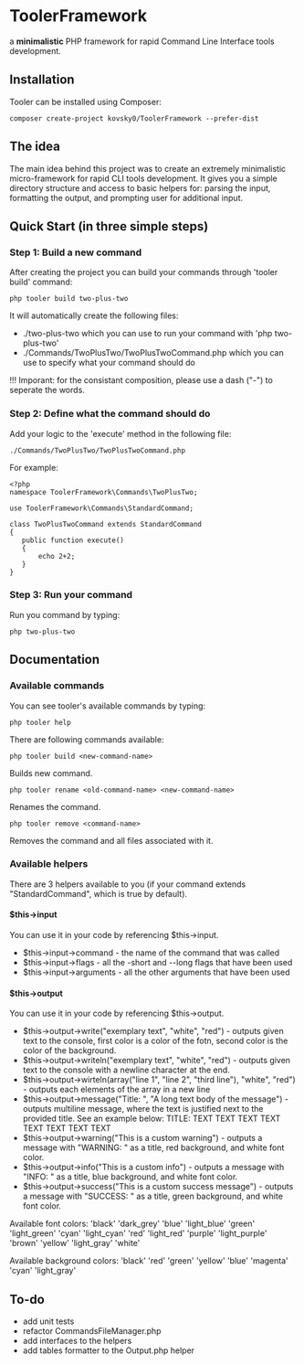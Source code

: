 # ToolerFramework
a **minimalistic** PHP framework for rapid Command Line Interface tools development.

## Installation
Tooler can be installed using Composer:

```
composer create-project kovsky0/ToolerFramework --prefer-dist
```
## The idea
The main idea behind this project was to create an extremely minimalistic micro-framework for rapid CLI tools development.
It gives you a simple directory structure and access to basic helpers for: parsing the input, formatting the output, and prompting user for additional input.

## Quick Start (in three simple steps) 

### Step 1: Build a new command
After creating the project you can build your commands through 'tooler build' command:
```
php tooler build two-plus-two
```
It will automatically create the following files: 
 - ./two-plus-two which you can use to run your command with 'php two-plus-two'
 - ./Commands/TwoPlusTwo/TwoPlusTwoCommand.php which you can use to specify what your command should do
 
!!! Imporant: for the consistant composition, please use a dash ("-") to seperate the words.
 
 ### Step 2: Define what the command should do
 Add your logic to the 'execute' method in the following file:
 ```
 ./Commands/TwoPlusTwo/TwoPlusTwoCommand.php
 ```
 For example: 
 ```
<?php
namespace ToolerFramework\Commands\TwoPlusTwo;

use ToolerFramework\Commands\StandardCommand;

class TwoPlusTwoCommand extends StandardCommand
{
    public function execute()
    {
        echo 2+2;
    }
}
 ```
 
 ### Step 3: Run your command
 Run you command by typing:
 ```
 php two-plus-two
 ```
 
 ## Documentation
 
 ### Available commands
 You can see tooler's available commands by typing:
 ```
 php tooler help
 ```
 
 There are following commands available:
```
php tooler build <new-command-name>
```
Builds new command.

```
php tooler rename <old-command-name> <new-command-name>
```
Renames the command.

```
php tooler remove <command-name>
```
Removes the command and all files associated with it.

### Available helpers
There are 3 helpers available to you (if your command extends "StandardCommand", which is true by default).

#### $this->input
You can use it in your code by referencing $this->input.
- $this->input->command - the name of the command that was called
- $this->input->flags - all the -short and --long flags that have been used
- $this->input->arguments - all the other arguments that have been used

#### $this->output
You can use it in your code by referencing $this->output.
- $this->output->write("exemplary text", "white", "red") - outputs given text to the console, first color is a color of the fotn, second color is the color of the background.
- $this->output->writeln("exemplary text", "white", "red") - outputs given text to the console with a newline character at the end.
- $this->output->wirteln(array("line 1", "line 2", "third line"), "white", "red") - outputs each elements of the array in a new line
- $this->output->message("Title: ", "A long text body of the message") - outputs multiline message, where the text is justified next to the provided title. See an example below:
              TITLE: TEXT TEXT TEXT TEXT
                     TEXT TEXT TEXT TEXT 
- $this->output->warning("This is a custom warning") - outputs a message with "WARNING: " as a title, red background, and white font color.
- $this->output->info("This is a custom info") - outputs a message with "INFO: " as a title, blue background, and white font color.
- $this->output->success("This is a custom success message") - outputs a message with "SUCCESS: " as a title, green background, and white font color.
                     
Available font colors:
'black'
'dark_grey'
'blue'
'light_blue'
'green'
'light_green'
'cyan'
'light_cyan'
'red'
'light_red'
'purple'
'light_purple'
'brown'
'yellow'
'light_gray'
'white'

Available background colors:
'black'
'red'
'green'
'yellow'
'blue'
'magenta'
'cyan'
'light_gray'

## To-do
- add unit tests
- refactor CommandsFileManager.php
- add interfaces to the helpers
- add tables formatter to the Output.php helper

